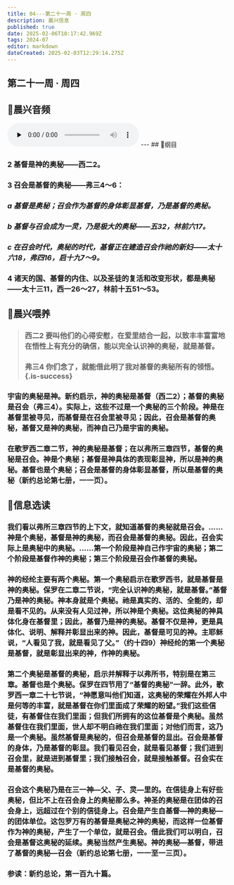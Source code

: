 ```yaml
---
title: 04---第二十一周 · 周四
description: 晨兴信息
published: true
date: 2025-02-06T10:17:42.969Z
tags: 2024-07
editor: markdown
dateCreated: 2025-02-03T12:29:14.275Z
---
```


## 第二十一周 · 周四

## 🎵晨兴音频
<audio id="audio" controls="" preload="none">
      <source id="mp3" src="/2024-07/week21/week21day4.mp3">
</audio>
---
## 📖纲目

### 2	基督是神的奥秘——西二2。

### 3	召会是基督的奥秘——弗三4～6：

### *a	基督是奥秘；召会作为基督的身体彰显基督，乃是基督的奥秘。*

### *b	基督与召会成为一灵，乃是极大的奥秘——五32，林前六17。*

### *c	在召会时代，奥秘的时代，基督正在建造召会作祂的新妇——太十六18，弗四16，启十九7～9。*

### 4	诸天的国、基督的内住、以及圣徒的复活和改变形状，都是奥秘——太十三11，西一26～27，林前十五51～53。

## 📖晨兴喂养

>### **西二2**    **要叫他们的心得安慰，在爱里结合一起，以致丰丰富富地在悟性上有充分的确信，能以完全认识神的奥秘，就是基督。**
>
>### **弗三4**    **你们念了，就能借此明了我对基督的奥秘所有的领悟。** {.is-success}

### 宇宙的奥秘是神。新约启示，神的奥秘是基督（西二2）；基督的奥秘是召会（弗三4）。实际上，这些不过是一个奥秘的三个阶段。神是在基督里被寻见，而基督是在召会里被寻见；因此，召会是基督的奥秘，基督又是神的奥秘，而神自己乃是宇宙的奥秘。

### 在歌罗西二章二节，神的奥秘是基督；在以弗所三章四节，基督的奥秘是召会。神是个奥秘；基督是神具体的表现彰显神，所以是神的奥秘。基督也是个奥秘；召会是基督的身体彰显基督，所以是基督的奥秘（新约总论第七册，一一页）。

## 📖信息选读

### 我们看以弗所三章四节的上下文，就知道基督的奥秘就是召会。……神是个奥秘，基督是神的奥秘，而召会是基督的奥秘。因此，召会实际上是奥秘中的奥秘。……第一个阶段是神自己作宇宙的奥秘；第二个阶段是基督作神的奥秘；第三个阶段是召会作基督的奥秘。

### 神的经纶主要有两个奥秘。第一个奥秘启示在歌罗西书，就是基督是神的奥秘。保罗在二章二节说，“完全认识神的奥秘，就是基督。”基督乃是神的奥秘。神本身就是个奥秘。祂是真实的、活的、全能的，却是看不见的。从来没有人见过神，所以神是个奥秘。这位奥秘的神具体化身在基督里；因此，基督乃是神的奥秘。基督不仅是神，更是具体化、说明、解释并彰显出来的神。因此，基督是可见的神。主耶稣说，“人看见了我，就是看见了父。”（约十四9）神经纶的第一个奥秘是基督，就是彰显出来的神，作神的奥秘。

### 第二个奥秘是基督的奥秘，启示并解释于以弗所书，特别是在第三章。基督也是个奥秘。保罗在四节用了“基督的奥秘”一辞。此外，歌罗西一章二十七节说，“神愿意叫他们知道，这奥秘的荣耀在外邦人中是何等的丰富，就是基督在你们里面成了荣耀的盼望。”我们这些信徒，有基督住在我们里面；但我们所拥有的这位基督是个奥秘。虽然基督住在我们里面，世人却不明白祂在我们里面；对他们而言，这乃是一个奥秘。虽然基督是奥秘的，但召会是基督的显出。召会是基督的身体，乃是基督的彰显。我们看见召会，就是看见基督；我们进到召会里，就是进到基督里；我们接触召会，就是接触基督。召会实在是基督的奥秘。

### 召会这个奥秘乃是在三一神—父、子、灵—里的。在信徒身上有好些奥秘，但比不上在召会身上的奥秘那么多。神圣的奥秘是在团体的召会身上，远超过在个别的信徒身上。召会是产生自基督—神的奥秘—的团体单位。这包罗万有的基督是奥秘之神的奥秘，而这样一位基督作为神的奥秘，产生了一个单位，就是召会。借此我们可以明白，召会是基督这奥秘的延续。奥秘当然产生奥秘。神的奥秘—基督，带进了基督的奥秘—召会（新约总论第七册，一一至一三页）。

### 参读：新约总论，第一百九十篇。

<!-- Google tag (gtag.js) -->

<script async src="https://www.googletagmanager.com/gtag/js?id=G-1P8709Z16T"></script>

<script>


 window.dataLayer = window.dataLayer || [];

 function gtag(){dataLayer.push(arguments);}

 gtag('js', new Date());



 gtag('config', 'G-1P8709Z16T');

</script>